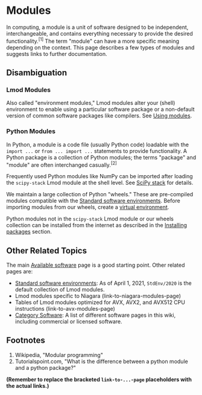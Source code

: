 # Modules

In computing, a module is a unit of software designed to be independent, interchangeable, and contains everything necessary to provide the desired functionality.<sup>[1]</sup> The term "module" can have a more specific meaning depending on the context. This page describes a few types of modules and suggests links to further documentation.

## Disambiguation

### Lmod Modules

Also called "environment modules," Lmod modules alter your (shell) environment to enable using a particular software package or a non-default version of common software packages like compilers. See [Using modules](link-to-using-modules-page).

### Python Modules

In Python, a module is a code file (usually Python code) loadable with the `import ...` or `from ... import ...` statements to provide functionality. A Python package is a collection of Python modules; the terms "package" and "module" are often interchanged casually.<sup>[2]</sup>

Frequently used Python modules like NumPy can be imported after loading the `scipy-stack` Lmod module at the shell level. See [SciPy stack](link-to-scipy-stack-page) for details.

We maintain a large collection of Python "wheels." These are pre-compiled modules compatible with the [Standard software environments](link-to-standard-software-environments-page).  Before importing modules from our wheels, create a [virtual environment](link-to-virtual-environment-page).

Python modules not in the `scipy-stack` Lmod module or our wheels collection can be installed from the internet as described in the [Installing packages](link-to-installing-packages-page) section.


## Other Related Topics

The main [Available software](link-to-available-software-page) page is a good starting point. Other related pages are:

*   [Standard software environments](link-to-standard-software-environments-page): As of April 1, 2021, `StdEnv/2020` is the default collection of Lmod modules.
*   Lmod modules specific to Niagara (link-to-niagara-modules-page)
*   Tables of Lmod modules optimized for AVX, AVX2, and AVX512 CPU instructions (link-to-avx-modules-page)
*   [Category Software](link-to-software-category-page): A list of different software pages in this wiki, including commercial or licensed software.

## Footnotes

1.  Wikipedia, "Modular programming"
2.  Tutorialspoint.com, "What is the difference between a python module and a python package?"


**(Remember to replace the bracketed `link-to-...-page` placeholders with the actual links.)**
